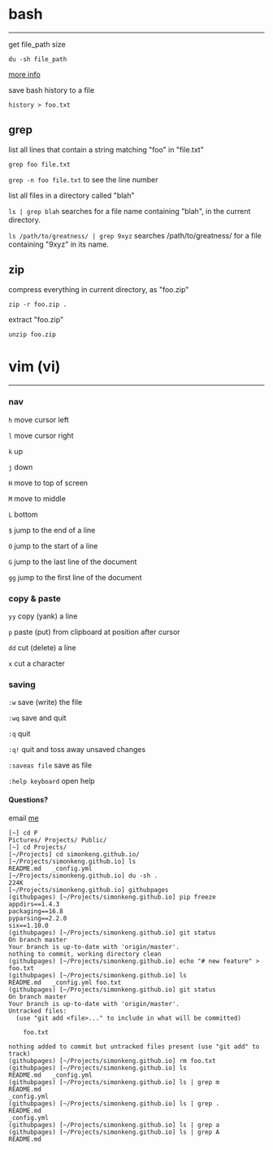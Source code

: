 # bash


-----


get file_path size

`du -sh file_path`

[more info](https://unix.stackexchange.com/questions/185764/how-do-i-get-the-size-of-a-directory-on-the-command-line)

save bash history to a file

`history > foo.txt`

## grep

list all lines that contain a string matching "foo" in "file.txt"

`grep foo file.txt`

`grep -n foo file.txt` to see the line number



list all files in a directory called "blah"

`ls | grep blah` searches for a file name containing "blah", in the current directory.

`ls /path/to/greatness/ | grep 9xyz` searches /path/to/greatness/ for a file containing "9xyz" in its name.




## zip

compress everything in current directory, as "foo.zip"

`zip -r foo.zip .`

extract "foo.zip"

`unzip foo.zip`








# vim (vi)


-----

### nav

`h` move cursor left

`l` move cursor right

`k` up

`j` down

`H` move to top of screen

`M` move to middle

`L` bottom

`$` jump to the end of a line

`O` jump to the start of a line

`G` jump to the last line of the document

`gg` jump to the first line of the document


### copy & paste

`yy` copy (yank) a line

`p` paste (put) from clipboard at position after cursor

`dd` cut (delete) a line

`x` cut a character


### saving

`:w` save (write) the file

`:wq` save and quit

`:q` quit

`:q!` quit and toss away unsaved changes

`:saveas file` save as file

`:help keyboard` open help







#### Questions?

email [me](simonkeng@me.com)

    [~] cd P
    Pictures/ Projects/ Public/
    [~] cd Projects/
    [~/Projects] cd simonkeng.github.io/
    [~/Projects/simonkeng.github.io] ls
    README.md   _config.yml
    [~/Projects/simonkeng.github.io] du -sh .
    224K    .
    [~/Projects/simonkeng.github.io] githubpages
    (githubpages) [~/Projects/simonkeng.github.io] pip freeze
    appdirs==1.4.3
    packaging==16.8
    pyparsing==2.2.0
    six==1.10.0
    (githubpages) [~/Projects/simonkeng.github.io] git status
    On branch master
    Your branch is up-to-date with 'origin/master'.
    nothing to commit, working directory clean
    (githubpages) [~/Projects/simonkeng.github.io] echo "# new feature" > foo.txt
    (githubpages) [~/Projects/simonkeng.github.io] ls
    README.md   _config.yml foo.txt
    (githubpages) [~/Projects/simonkeng.github.io] git status
    On branch master
    Your branch is up-to-date with 'origin/master'.
    Untracked files:
      (use "git add <file>..." to include in what will be committed)

        foo.txt

    nothing added to commit but untracked files present (use "git add" to track)
    (githubpages) [~/Projects/simonkeng.github.io] rm foo.txt
    (githubpages) [~/Projects/simonkeng.github.io] ls
    README.md   _config.yml
    (githubpages) [~/Projects/simonkeng.github.io] ls | grep m
    README.md
    _config.yml
    (githubpages) [~/Projects/simonkeng.github.io] ls | grep .
    README.md
    _config.yml
    (githubpages) [~/Projects/simonkeng.github.io] ls | grep a
    (githubpages) [~/Projects/simonkeng.github.io] ls | grep A
    README.md






















